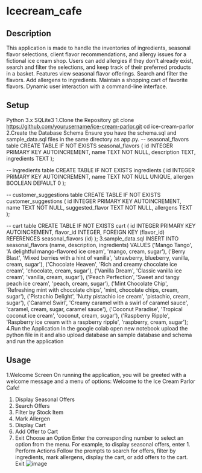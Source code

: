 # Icecream_cafe
## Description
This application is made to handle the inventories of ingredients, seasonal flavor selections, client flavor recommendations, and allergy issues for a fictional ice cream shop. Users can add allergies if they don't already exist, search and filter the selections, and keep track of their preferred products in a basket.
Features
    view seasonal flavor offerings.
    Search and filter the flavors.
    Add allergens to ingredients.
    Maintain a shopping cart of favorite flavors.
    Dynamic user interaction with a command-line interface.
## Setup
Python 3.x
SQLite3
1.Clone the Repository
git clone https://github.com/yourusername/ice-cream-parlor.git
cd ice-cream-parlor
2.Create the Database Schema
Ensure you have the schema.sql and sample_data.sql files in the same directory as app.py.
-- seasonal_flavors table
CREATE TABLE IF NOT EXISTS seasonal_flavors (
    id INTEGER PRIMARY KEY AUTOINCREMENT,
    name TEXT NOT NULL,
    description TEXT,
    ingredients TEXT
);

-- ingredients table
CREATE TABLE IF NOT EXISTS ingredients (
    id INTEGER PRIMARY KEY AUTOINCREMENT,
    name TEXT NOT NULL UNIQUE,
    allergen BOOLEAN DEFAULT 0
);

-- customer_suggestions table
CREATE TABLE IF NOT EXISTS customer_suggestions (
    id INTEGER PRIMARY KEY AUTOINCREMENT,
    name TEXT NOT NULL,
    suggested_flavor TEXT NOT NULL,
    allergens TEXT
);

-- cart table
CREATE TABLE IF NOT EXISTS cart (
    id INTEGER PRIMARY KEY AUTOINCREMENT,
    flavor_id INTEGER,
    FOREIGN KEY (flavor_id) REFERENCES seasonal_flavors (id)
);
3.sample_data.sql
INSERT INTO seasonal_flavors (name, description, ingredients) VALUES
('Mango Tango', 'A delightful mango-flavored ice cream', 'mango, cream, sugar'),
('Berry Blast', 'Mixed berries with a hint of vanilla', 'strawberry, blueberry, vanilla, cream, sugar'),
('Chocolate Heaven', 'Rich and creamy chocolate ice cream', 'chocolate, cream, sugar'),
('Vanilla Dream', 'Classic vanilla ice cream', 'vanilla, cream, sugar'),
('Peach Perfection', 'Sweet and tangy peach ice cream', 'peach, cream, sugar'),
('Mint Chocolate Chip', 'Refreshing mint with chocolate chips', 'mint, chocolate chips, cream, sugar'),
('Pistachio Delight', 'Nutty pistachio ice cream', 'pistachio, cream, sugar'),
('Caramel Swirl', 'Creamy caramel with a swirl of caramel sauce', 'caramel, cream, sugar, caramel sauce'),
('Coconut Paradise', 'Tropical coconut ice cream', 'coconut, cream, sugar'),
('Raspberry Ripple', 'Raspberry ice cream with a raspberry ripple', 'raspberry, cream, sugar');
4.Run the Application
In the google colab open new notebook upload the python file in it and also upload database an sample database and schema
and run the application 
## Usage
1.Welcome Screen
On running the application, you will be greeted with a welcome message and a menu of options:
Welcome to the Ice Cream Parlor Cafe!

1. Display Seasonal Offers
2. Search Offers
3. Filter by Stock Item
4. Mark Allergen
5. Display Cart
6. Add Offer to Cart
7. Exit
Choose an Option
Enter the corresponding number to select an option from the menu. For example, to display seasonal offers, enter 1.
Perform Actions
Follow the prompts to search for offers, filter by ingredients, mark allergens, display the cart, or add offers to the cart.
Exit
![image](https://github.com/sakethchiluka/Icecream_cafe/assets/79203064/6bf3a17a-7ec8-47e7-a5ba-638793891ad6)




